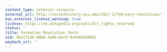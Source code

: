 ```yaml
---
content_type: external-resource
external_url: http://soviethistory.msu.edu/1917-2/february-revolution/february-revolution-texts/
has_external_license_warning: true
license: https://en.wikipedia.org/wiki/All_rights_reserved
status: ''
title: Formation Revolution Texts
uid: 66e17146-88b8-4e88-bec9-9c6465d940b1
wayback_url: ''
---
```

